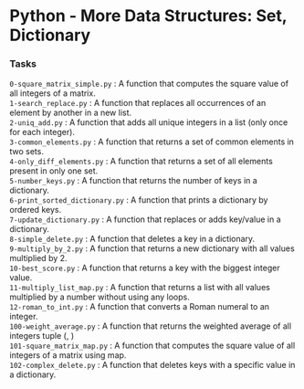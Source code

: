 # Python - More Data Structures: Set, Dictionary

### Tasks

`0-square_matrix_simple.py` : A function that computes the square value of all integers of a matrix.<br/>
`1-search_replace.py` : A function that replaces all occurrences of an element by another in a new list.<br/>
`2-uniq_add.py` : A function that adds all unique integers in a list (only once for each integer).<br/>
`3-common_elements.py` : A function that returns a set of common elements in two sets.<br/>
`4-only_diff_elements.py` : A function that returns a set of all elements present in only one set.<br/>
`5-number_keys.py` : A function that returns the number of keys in a dictionary.<br/>
`6-print_sorted_dictionary.py` : A function that prints a dictionary by ordered keys.<br/>
`7-update_dictionary.py` : A function that replaces or adds key/value in a dictionary.<br/>
`8-simple_delete.py` : A function that deletes a key in a dictionary.<br/>
`9-multiply_by_2.py` : A function that returns a new dictionary with all values multiplied by 2.<br/>
`10-best_score.py` : A function that returns a key with the biggest integer value.<br/>
`11-multiply_list_map.py` : A function that returns a list with all values multiplied by a number without using any loops.<br/>
`12-roman_to_int.py` : A function that converts a Roman numeral to an integer.<br/>
`100-weight_average.py` : A function that returns the weighted average of all integers tuple (<score>, <weight>)<br/>
`101-square_matrix_map.py` : A function that computes the square value of all integers of a matrix using map.<br/>
`102-complex_delete.py` : A function that deletes keys with a specific value in a dictionary.<br/>

